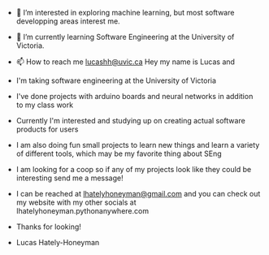 - 👀 I’m interested in exploring machine learning, but most software developping areas interest me.
- 🌱 I’m currently learning Software Engineering at the University of Victoria.
- 📫 How to reach me lucashh@uvic.ca
Hey my name is Lucas and
- I'm taking software engineering at the University of Victoria
- I've done projects with arduino boards and neural networks in addition to my class work
- Currently I'm interested and studying up on creating actual software products for users
- I am also doing fun small projects to learn new things and learn a variety of different tools, which may be my favorite thing about SEng

- I am looking for a coop so if any of my projects look like they could be interesting send me a message!
- I can be reached at lhatelyhoneyman@gmail.com and you can check out my website with my other socials at lhatelyhoneyman.pythonanywhere.com

- Thanks for looking!
- Lucas Hately-Honeyman

<!---
lucash-h/lucash-h is a ✨ special ✨ repository because its `README.md` (this file) appears on your GitHub profile.
You can click the Preview link to take a look at your changes.
--->
